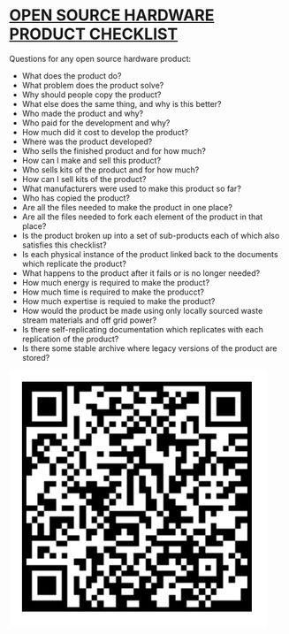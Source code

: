 # [OPEN SOURCE HARDWARE PRODUCT CHECKLIST](https://github.com/lafelabs/checklist)

Questions for any open source hardware product:

 - What does the product do?
 - What problem does the product solve?
 - Why should people copy the product?
 - What else does the same thing, and why is this better?
 - Who made the product and why?
 - Who paid for the development and why?
 - How much did it cost to develop the product?
 - Where was the product developed?
 - Who sells the finished product and for how much?
 - How can I make and sell this product?
 - Who sells kits of the product and for how much?
 - How can I sell kits of the product?
 - What manufacturers were used to make this product so far?
 - Who has copied the product?
 - Are all the files needed to make the product in one place?
 - Are all the files needed to fork each element of the product in that place?
 - Is the product broken up into a set of sub-products each of which also satisfies this checklist?
 - Is each physical instance of the product linked back to the documents which replicate the product?
 - What happens to the product after it fails or is no longer needed?
 - How much energy is required to make the product?
 - How much time is required to make the producct?
 - How much expertise is requied to make the product?
 - How would the product be made using only locally sourced waste stream materials and off grid power?
 - Is there self-replicating documentation which replicates with each replication of the product?
 - Is there some stable archive where legacy versions of the product are stored?

![](https://raw.githubusercontent.com/LafeLabs/checklist/main/qrcode-checklist.png)
